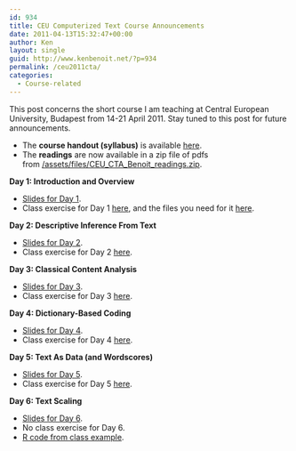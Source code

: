 ```yaml
---
id: 934
title: CEU Computerized Text Course Announcements
date: 2011-04-13T15:32:47+00:00
author: Ken
layout: single
guid: http://www.kenbenoit.net/?p=934
permalink: /ceu2011cta/
categories:
  - Course-related
---
```

This post concerns the short course I am teaching at Central European University, Budapest from 14-21 April 2011. Stay tuned to this post for future announcements.

  * The **course handout (syllabus)** is available [here](/assets/courses/cta2011ceu/CTA_CEU_syllabus_2011.pdf).
  * The **readings** are now available in a zip file of pdfs from [/assets/files/CEU\_CTA\_Benoit_readings.zip](/assets/files/CEU_CTA_Benoit_readings.zip).

**Day 1: Introduction and Overview**

  * [Slides for Day 1](/assets/courses/cta2011ceu/CTA_CEU_Day1.pdf).
  * Class exercise for Day 1 [here](/assets/courses/cta2011ceu/Assignment_1.pdf), and the files you need for it [here](/assets/courses/cta2011ceu/frenchtexts.zip).

**Day 2: Descriptive Inference From Text**

  * [Slides for Day 2](/assets/courses/cta2011ceu/CTA_CEU_Day2.pdf).
  * Class exercise for Day 2 [here](/assets/courses/cta2011ceu/Assignment_2.pdf).

**Day 3: Classical Content Analysis**

  * [Slides for Day 3](/assets/courses/cta2011ceu/CTA_CEU_Day3.pdf).
  * Class exercise for Day 3 [here](/assets/courses/cta2011ceu/Assignment_3.pdf).

**Day 4: Dictionary-Based Coding**

  * [Slides for Day 4](/assets/courses/cta2011ceu/CTA_CEU_Day4.pdf).
  * Class exercise for Day 4 [here](/assets/courses/cta2011ceu/Assignment_4.pdf).

**Day 5: Text As Data (and Wordscores)**

  * [Slides for Day 5](/assets/courses/cta2011ceu/CTA_CEU_Day5.pdf).
  * Class exercise for Day 5 [here](/assets/courses/cta2011ceu/Assignment_5.pdf).

**Day 6: Text Scaling**

  * [Slides for Day 6](/assets/courses/cta2011ceu/CTA_CEU_Day6.pdf).
  * No class exercise for Day 6.
  * [R code from class example](/assets/courses/cta2011ceu/CTA_CEU_Day6_example.R).

&nbsp;
